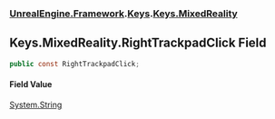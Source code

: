 ### [UnrealEngine.Framework](./UnrealEngine-Framework.md 'UnrealEngine.Framework').[Keys](./Keys.md 'UnrealEngine.Framework.Keys').[Keys.MixedReality](./Keys-MixedReality.md 'UnrealEngine.Framework.Keys.MixedReality')
## Keys.MixedReality.RightTrackpadClick Field
  
```csharp
public const RightTrackpadClick;
```
#### Field Value
[System.String](https://docs.microsoft.com/en-us/dotnet/api/System.String 'System.String')  
